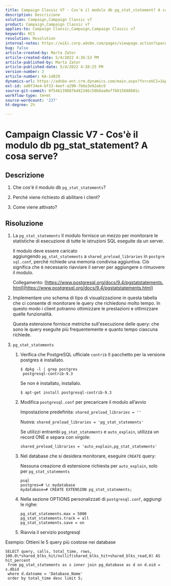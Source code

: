 ```yaml
---
title: Campaign Classic V7 - Cos'è il modulo db pg_stat_statement? A cosa serve?
description: Descrizione
solution: Campaign,Campaign Classic v7
product: Campaign,Campaign Classic v7
applies-to: Campaign Classic,Campaign,Campaign Classic v7
keywords: KCS
resolution: Resolution
internal-notes: https://wiki.corp.adobe.com/pages/viewpage.action?spaceKey=neolane&title=Database+performance+optimization+-+Identify+bottleneck+queries+with+execution+statistics#Databaseperformanceoptimization-Identifybottleneckquerieswithexecutionstatistics-pg_stat_statements
bug: false
article-created-by: Marta Zator
article-created-date: 5/4/2022 4:36:53 PM
article-published-by: Marta Zator
article-published-date: 5/4/2022 4:38:25 PM
version-number: 2
article-number: KA-14829
dynamics-url: https://adobe-ent.crm.dynamics.com/main.aspx?forceUCI=1&pagetype=entityrecord&etn=knowledgearticle&id=aa74c765-c8cb-ec11-a7b5-6045bd00d4f5
exl-id: ad0f34e4-bf33-4eef-a290-7b0a3e92a6c9
source-git-commit: 0f546139887bd42346c58b8aa0ef76015688601c
workflow-type: tm+mt
source-wordcount: '227'
ht-degree: 2%

---
```


# Campaign Classic V7 - Cos&#39;è il modulo db pg_stat_statement? A cosa serve?

## Descrizione

1. Che cos&#39;è il modulo db `pg_stat_statements`?

1. Perché viene richiesto di abilitare i client?

1. Come viene attivato?

## Risoluzione

1. La `pg_stat_statements` Il modulo fornisce un mezzo per monitorare le statistiche di esecuzione di tutte le istruzioni SQL eseguite da un server.

   Il modulo deve essere caricato aggiungendo `pg_stat_statements` a `shared_preload_libraries` in `postgresql.conf`, perché richiede una memoria condivisa aggiuntiva. Ciò significa che è necessario riavviare il server per aggiungere o rimuovere il modulo.

   Collegamento: [https://www.postgresql.org/docs/9.4/pgstatstatements.html](https://www.postgresql.org/docs/9.4/pgstatstatements.html)

1. Implementare uno schema di tipo di visualizzazione in questa tabella che ci consente di monitorare le query che richiedono molto tempo. In questo modo i client potranno ottimizzare le prestazioni e ottimizzare quelle funzionalità.

   Questa estensione fornisce metriche sull&#39;esecuzione delle query: che sono le query eseguite più frequentemente e quanto tempo ciascuna richiede.

1. `pg_stat_statements`

   1. Verifica che PostgreSQL ufficiale `contrib` Il pacchetto per la versione postgres è installato.

      ```
      $ dpkg -l | grep postgres
       postgresql-contrib-9.3
      ```

      Se non è installato, installalo.

      ```
      $ apt-get install postgresql-contrib-9.3
      ```

   1. Modifica `postgresql.conf` per precaricare il modulo all’avvio

      Impostazione predefinita: `shared_preload_libraries = ''`

      Nuova: `shared_preload_libraries = 'pg_stat_statements'`

      Se utilizzi entrambi `pg_stat_statements` e `auto_explain`, utilizza un record ONE e separa con virgole:

      ```
      shared_preload_libraries = 'auto_explain,pg_stat_statements'
      ```

   1. Nel database che si desidera monitorare, eseguire `CREATE` query:

      Nessuna creazione di estensione richiesta per `auto_explain`, solo per `pg_stat_statements`

      ```
      psql
      postgres=# \c mydatabase
      mydatabase=# CREATE EXTENSION pg_stat_statements;
      ```

   1. Nella sezione OPTIONS personalizzati di `postgresql.conf`, aggiungi le righe:

      ```
      pg_stat_statements.max = 5000
      pg_stat_statements.track = all
      pg_stat_statements.save = on
      ```

   1. Riavvia il servizio postgresql

Esempio: Ottieni le 5 query più costose nei database

```
SELECT query, calls, total_time, rows, 100.0\*shared_blks_hit/nullif(shared_blks_hit+shared_blks_read,0) AS hit_percent
 from pg_stat_statements as s inner join pg_database as d on d.oid = s.dbid
 where d.datname = 'Database_Name'
 order by total_time desc limit 5;
```
